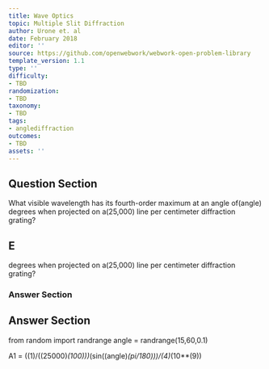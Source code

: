 ```yaml
---
title: Wave Optics
topic: Multiple Slit Diffraction
author: Urone et. al
date: February 2018
editor: ''
source: https://github.com/openwebwork/webwork-open-problem-library
template_version: 1.1
type: ''
difficulty:
- TBD
randomization:
- TBD
taxonomy:
- TBD
tags:
- anglediffraction
outcomes:
- TBD
assets: ''
---
```


## Question Section 

What visible wavelength has its fourth-order maximum at an angle of(angle) degrees  when projected on a(25,000) line per centimeter diffraction grating?

## E
degrees  when projected on a(25,000) line per centimeter diffraction grating?
### Answer Section


## Answer Section

from random import randrange
angle = randrange(15,60,0.1)

A1 = ((1)/((25000)*(100)))*(sin((angle)*(pi/180)))/(4)*(10**(9))
